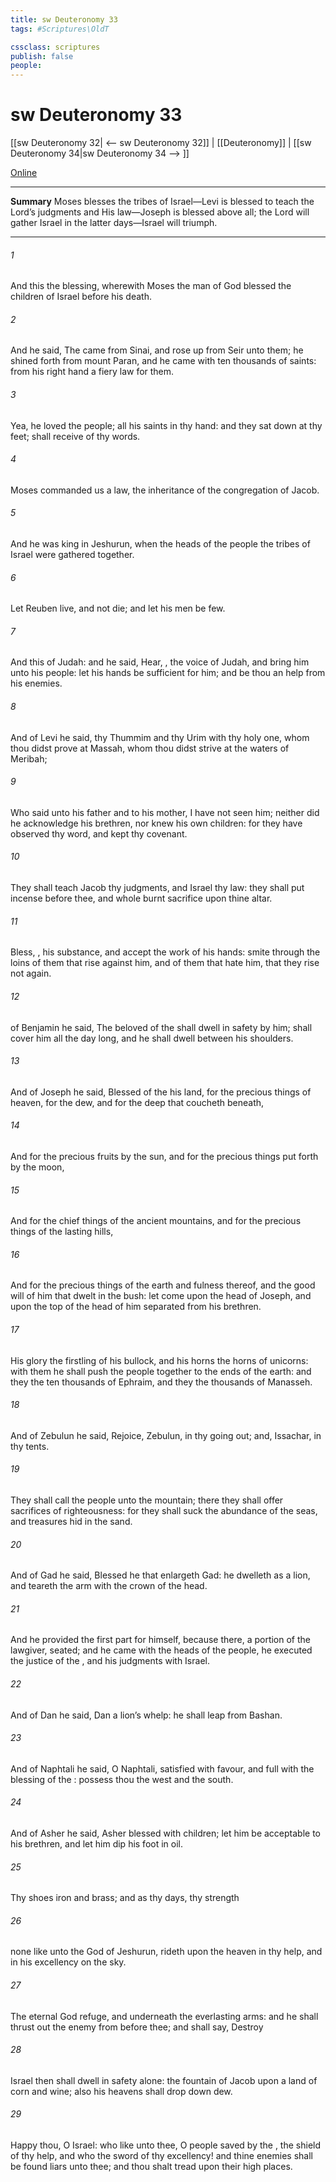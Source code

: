 ```yaml
---
title: sw Deuteronomy 33
tags: #Scriptures\OldT

cssclass: scriptures
publish: false
people:
---
```


# sw Deuteronomy 33
[[sw Deuteronomy 32| <-- sw Deuteronomy 32]] | [[Deuteronomy]] | [[sw Deuteronomy 34|sw Deuteronomy 34 --> ]]

[Online](https://churchofjesuschrist.org/study/scriptures/ot/deut/33?lang=eng)

---
__Summary__
Moses blesses the tribes of Israel—Levi is blessed to teach the Lord’s judgments and His law—Joseph is blessed above all; the Lord will gather Israel in the latter days—Israel will triumph.

---
###### 1 
And this  the blessing, wherewith Moses the man of God blessed the children of Israel before his death.

###### 2 
And he said, The  came from Sinai, and rose up from Seir unto them; he shined forth from mount Paran, and he came with ten thousands of saints: from his right hand  a fiery law for them.

###### 3 
Yea, he loved the people; all his saints  in thy hand: and they sat down at thy feet;  shall receive of thy words.

###### 4 
Moses commanded us a law,  the inheritance of the congregation of Jacob.

###### 5 
And he was king in Jeshurun, when the heads of the people  the tribes of Israel were gathered together.

###### 6 
Let Reuben live, and not die; and let  his men be few.

###### 7 
And this  of Judah: and he said, Hear, , the voice of Judah, and bring him unto his people: let his hands be sufficient for him; and be thou an help  from his enemies.

###### 8 
And of Levi he said,  thy Thummim and thy Urim  with thy holy one, whom thou didst prove at Massah,  whom thou didst strive at the waters of Meribah;

###### 9 
Who said unto his father and to his mother, I have not seen him; neither did he acknowledge his brethren, nor knew his own children: for they have observed thy word, and kept thy covenant.

###### 10 
They shall teach Jacob thy judgments, and Israel thy law: they shall put incense before thee, and whole burnt sacrifice upon thine altar.

###### 11 
Bless, , his substance, and accept the work of his hands: smite through the loins of them that rise against him, and of them that hate him, that they rise not again.

###### 12 
 of Benjamin he said, The beloved of the  shall dwell in safety by him;  shall cover him all the day long, and he shall dwell between his shoulders.

###### 13 
And of Joseph he said, Blessed of the   his land, for the precious things of heaven, for the dew, and for the deep that coucheth beneath,

###### 14 
And for the precious fruits  by the sun, and for the precious things put forth by the moon,

###### 15 
And for the chief things of the ancient mountains, and for the precious things of the lasting hills,

###### 16 
And for the precious things of the earth and fulness thereof, and  the good will of him that dwelt in the bush: let  come upon the head of Joseph, and upon the top of the head of him  separated from his brethren.

###### 17 
His glory  the firstling of his bullock, and his horns  the horns of unicorns: with them he shall push the people together to the ends of the earth: and they  the ten thousands of Ephraim, and they  the thousands of Manasseh.

###### 18 
And of Zebulun he said, Rejoice, Zebulun, in thy going out; and, Issachar, in thy tents.

###### 19 
They shall call the people unto the mountain; there they shall offer sacrifices of righteousness: for they shall suck  the abundance of the seas, and  treasures hid in the sand.

###### 20 
And of Gad he said, Blessed  he that enlargeth Gad: he dwelleth as a lion, and teareth the arm with the crown of the head.

###### 21 
And he provided the first part for himself, because there,  a portion of the lawgiver,  seated; and he came with the heads of the people, he executed the justice of the , and his judgments with Israel.

###### 22 
And of Dan he said, Dan  a lion’s whelp: he shall leap from Bashan.

###### 23 
And of Naphtali he said, O Naphtali, satisfied with favour, and full with the blessing of the : possess thou the west and the south.

###### 24 
And of Asher he said,  Asher  blessed with children; let him be acceptable to his brethren, and let him dip his foot in oil.

###### 25 
Thy shoes  iron and brass; and as thy days,  thy strength 

###### 26 
 none like unto the God of Jeshurun,  rideth upon the heaven in thy help, and in his excellency on the sky.

###### 27 
The eternal God  refuge, and underneath  the everlasting arms: and he shall thrust out the enemy from before thee; and shall say, Destroy 

###### 28 
Israel then shall dwell in safety alone: the fountain of Jacob  upon a land of corn and wine; also his heavens shall drop down dew.

###### 29 
Happy  thou, O Israel: who  like unto thee, O people saved by the , the shield of thy help, and who  the sword of thy excellency! and thine enemies shall be found liars unto thee; and thou shalt tread upon their high places.

